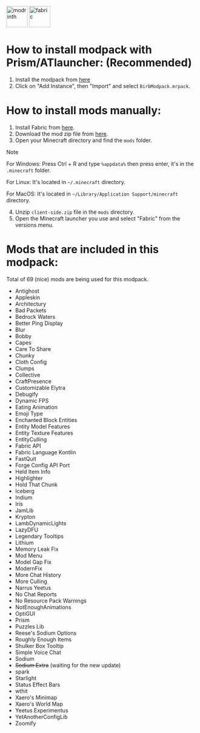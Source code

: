 <a href="https://modrinth.com/modpack/birb-modpack"><img alt="modrinth" height="56" src="https://cdn.jsdelivr.net/npm/@intergrav/devins-badges@3/assets/cozy/available/modrinth_vector.svg"></a>
<img alt="fabric" height="56" src="https://cdn.jsdelivr.net/npm/@intergrav/devins-badges@3/assets/cozy/supported/fabric_vector.svg">

# How to install modpack with Prism/ATlauncher: (Recommended)

1. Install the modpack from [here](https://github.com/birbkeks/birb-modpack/releases/download/modpack-0.0.2/BirbModpack.mrpack)
2. Click on "Add Instance", then "Import" and select `BirbModpack.mrpack`.

# How to install mods manually:

1. Install Fabric from [here](https://fabricmc.net/use/installer/).
2. Download the mod zip file from [here](https://github.com/birbkeks/birb-modpack/releases/download/mod-zip-0.0.2/client-mods.zip).
3. Open your Minecraft directory and find the `mods` folder.

> [!NOTE]
> For Windows: Press Ctrl + R and type `%appdata%` then press enter, it's in the `.minecraft` folder.
> 
> For Linux: It's located in `~/.minecraft` directory.
>
> For MacOS: It's located in `~/Library/Application Support/minecraft` directory.
  
4. Unzip `client-side.zip` file in the `mods` directory.
5. Open the Minecraft launcher you use and select "Fabric" from the versions menu.

# Mods that are included in this modpack:
Total of 69 (nice) mods are being used for this modpack.
- Antighost
- Appleskin
- Architectury
- Bad Packets
- Bedrock Waters
- Better Ping Display
- Blur
- Bobby
- Capes
- Care To Share
- Chunky
- Cloth Config
- Clumps
- Collective
- CraftPresence
- Customizable Elytra
- Debugify
- Dynamic FPS
- Eating Animation
- Emoji Type
- Enchanted Block Entities
- Entity Model Features
- Entity Texture Features
- EntityCulling
- Fabric API
- Fabric Language Kontlin
- FastQuit
- Forge Config API Port
- Held Item Info
- Highlighter
- Hold That Chunk
- Iceberg
- Indium
- Iris
- JamLib
- Krypton
- LambDynamicLights
- LazyDFU
- Legendary Tooltips
- Lithium
- Memory Leak Fix
- Mod Menu
- Model Gap Fix
- ModernFix
- More Chat History
- More Culling
- Narrus Yeetus
- No Chat Reports
- No Resource Pack Warnings
- NotEnoughAnimations
- OptiGUI
- Prism
- Puzzles Lib
- Reese's Sodium Options
- Roughly Enough Items
- Shulker Box Tooltip
- Simple Voice Chat
- Sodium
- ~~Sodium Extra~~ (waiting for the new update)
- spark
- Starlight
- Status Effect Bars
- wthit
- Xaero's Minimap
- Xaero's World Map
- Yeetus Experimentus
- YetAnotherConfigLib
- Zoomify
